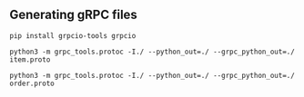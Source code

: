 ## Generating gRPC files
`pip install grpcio-tools grpcio`

`python3 -m grpc_tools.protoc -I./ --python_out=./ --grpc_python_out=./ item.proto`

`python3 -m grpc_tools.protoc -I./ --python_out=./ --grpc_python_out=./ order.proto`